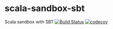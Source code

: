 # scala-sandbox-sbt
Scala sandbox with SBT
[![Build Status](https://travis-ci.org/lukasz-szewc/scala-sandbox-sbt.svg?branch=master)](https://travis-ci.org/lukasz-szewc/scala-sandbox-sbt)
[![codecov](https://codecov.io/gh/lukasz-szewc/scala-sandbox-sbt/branch/master/graph/badge.svg)](https://codecov.io/gh/lukasz-szewc/scala-sandbox-sbt)
